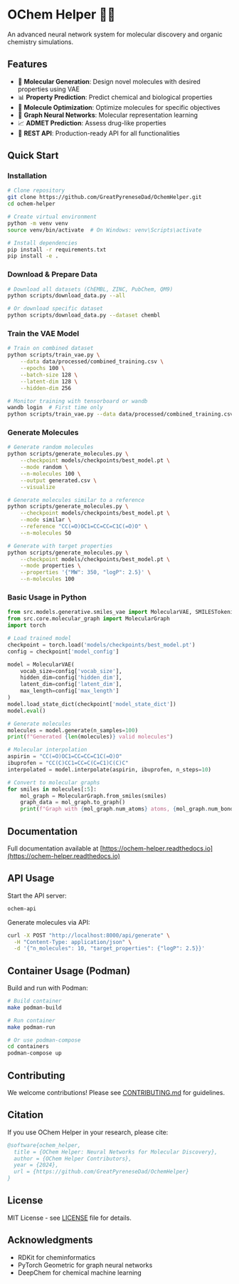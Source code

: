 # OChem Helper 🧪🤖

An advanced neural network system for molecular discovery and organic chemistry simulations.

## Features

- 🔬 **Molecular Generation**: Design novel molecules with desired properties using VAE
- 📊 **Property Prediction**: Predict chemical and biological properties
- 🎯 **Molecule Optimization**: Optimize molecules for specific objectives
- 🧬 **Graph Neural Networks**: Molecular representation learning
- 📈 **ADMET Prediction**: Assess drug-like properties
- 🚀 **REST API**: Production-ready API for all functionalities

## Quick Start

### Installation

```bash
# Clone repository
git clone https://github.com/GreatPyreneseDad/OchemHelper.git
cd ochem-helper

# Create virtual environment
python -m venv venv
source venv/bin/activate  # On Windows: venv\Scripts\activate

# Install dependencies
pip install -r requirements.txt
pip install -e .
```

### Download & Prepare Data

```bash
# Download all datasets (ChEMBL, ZINC, PubChem, QM9)
python scripts/download_data.py --all

# Or download specific dataset
python scripts/download_data.py --dataset chembl
```

### Train the VAE Model

```bash
# Train on combined dataset
python scripts/train_vae.py \
    --data data/processed/combined_training.csv \
    --epochs 100 \
    --batch-size 128 \
    --latent-dim 128 \
    --hidden-dim 256

# Monitor training with tensorboard or wandb
wandb login  # First time only
python scripts/train_vae.py --data data/processed/combined_training.csv --wandb-project molecular-vae
```

### Generate Molecules

```bash
# Generate random molecules
python scripts/generate_molecules.py \
    --checkpoint models/checkpoints/best_model.pt \
    --mode random \
    --n-molecules 100 \
    --output generated.csv \
    --visualize

# Generate molecules similar to a reference
python scripts/generate_molecules.py \
    --checkpoint models/checkpoints/best_model.pt \
    --mode similar \
    --reference "CC(=O)OC1=CC=CC=C1C(=O)O" \
    --n-molecules 50

# Generate with target properties
python scripts/generate_molecules.py \
    --checkpoint models/checkpoints/best_model.pt \
    --mode properties \
    --properties '{"MW": 350, "logP": 2.5}' \
    --n-molecules 100
```

### Basic Usage in Python

```python
from src.models.generative.smiles_vae import MolecularVAE, SMILESTokenizer
from src.core.molecular_graph import MolecularGraph
import torch

# Load trained model
checkpoint = torch.load('models/checkpoints/best_model.pt')
config = checkpoint['model_config']

model = MolecularVAE(
    vocab_size=config['vocab_size'],
    hidden_dim=config['hidden_dim'],
    latent_dim=config['latent_dim'],
    max_length=config['max_length']
)
model.load_state_dict(checkpoint['model_state_dict'])
model.eval()

# Generate molecules
molecules = model.generate(n_samples=100)
print(f"Generated {len(molecules)} valid molecules")

# Molecular interpolation
aspirin = "CC(=O)OC1=CC=CC=C1C(=O)O"
ibuprofen = "CC(C)CC1=CC=C(C=C1)C(C)C"
interpolated = model.interpolate(aspirin, ibuprofen, n_steps=10)

# Convert to molecular graphs
for smiles in molecules[:5]:
    mol_graph = MolecularGraph.from_smiles(smiles)
    graph_data = mol_graph.to_graph()
    print(f"Graph with {mol_graph.num_atoms} atoms, {mol_graph.num_bonds} bonds")
```

## Documentation

Full documentation available at [https://ochem-helper.readthedocs.io](https://ochem-helper.readthedocs.io)

## API Usage

Start the API server:

```bash
ochem-api
```

Generate molecules via API:

```bash
curl -X POST "http://localhost:8000/api/generate" \
  -H "Content-Type: application/json" \
  -d '{"n_molecules": 10, "target_properties": {"logP": 2.5}}'
```

## Container Usage (Podman)

Build and run with Podman:

```bash
# Build container
make podman-build

# Run container
make podman-run

# Or use podman-compose
cd containers
podman-compose up
```

## Contributing

We welcome contributions! Please see [CONTRIBUTING.md](docs/contributing.md) for guidelines.

## Citation

If you use OChem Helper in your research, please cite:

```bibtex
@software{ochem_helper,
  title = {OChem Helper: Neural Networks for Molecular Discovery},
  author = {OChem Helper Contributors},
  year = {2024},
  url = {https://github.com/GreatPyreneseDad/OchemHelper}
}
```

## License

MIT License - see [LICENSE](LICENSE) file for details.

## Acknowledgments

- RDKit for cheminformatics
- PyTorch Geometric for graph neural networks
- DeepChem for chemical machine learning
